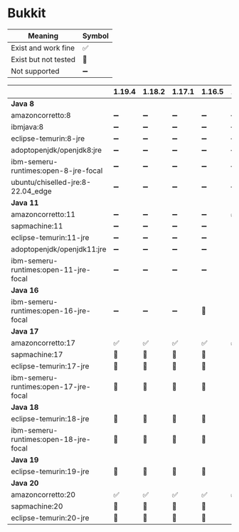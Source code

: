 # Bukkit

| Meaning              | Symbol              |
|----------------------|---------------------|
| Exist and work fine  | :white_check_mark:  |
| Exist but not tested | :large_blue_circle: |
| Not supported        | :heavy_minus_sign:  |

|                                       | 1.19.4              | 1.18.2              | 1.17.1              | 1.16.5              | 1.15.2              | 1.14.4              |
|---------------------------------------|---------------------|---------------------|---------------------|---------------------|---------------------|---------------------|
| **Java 8**                            |                     |                     |                     |                     |                     |                     |    
| amazoncorretto:8                      | :heavy_minus_sign:  | :heavy_minus_sign:  | :heavy_minus_sign:  | :heavy_minus_sign:  | :heavy_minus_sign:  | :heavy_minus_sign:  |
| ibmjava:8                             | :heavy_minus_sign:  | :heavy_minus_sign:  | :heavy_minus_sign:  | :heavy_minus_sign:  | :heavy_minus_sign:  | :heavy_minus_sign:  |
| eclipse-temurin:8-jre                 | :heavy_minus_sign:  | :heavy_minus_sign:  | :heavy_minus_sign:  | :heavy_minus_sign:  | :heavy_minus_sign:  | :heavy_minus_sign:  |    
| adoptopenjdk/openjdk8:jre             | :heavy_minus_sign:  | :heavy_minus_sign:  | :heavy_minus_sign:  | :heavy_minus_sign:  | :heavy_minus_sign:  | :heavy_minus_sign:  |    
| ibm-semeru-runtimes:open-8-jre-focal  | :heavy_minus_sign:  | :heavy_minus_sign:  | :heavy_minus_sign:  | :heavy_minus_sign:  | :heavy_minus_sign:  | :heavy_minus_sign:  |    
| ubuntu/chiselled-jre:8-22.04_edge     | :heavy_minus_sign:  | :heavy_minus_sign:  | :heavy_minus_sign:  | :heavy_minus_sign:  | :heavy_minus_sign:  | :heavy_minus_sign:  |    
| **Java 11**                           |                     |                     |                     |                     |                     |                     |    
| amazoncorretto:11                     | :heavy_minus_sign:  | :heavy_minus_sign:  | :heavy_minus_sign:  | :heavy_minus_sign:  | :white_check_mark:  | :white_check_mark:  |    
| sapmachine:11                         | :heavy_minus_sign:  | :heavy_minus_sign:  | :heavy_minus_sign:  | :heavy_minus_sign:  | :large_blue_circle: | :large_blue_circle: |    
| eclipse-temurin:11-jre                | :heavy_minus_sign:  | :heavy_minus_sign:  | :heavy_minus_sign:  | :heavy_minus_sign:  | :large_blue_circle: | :large_blue_circle: |    
| adoptopenjdk/openjdk11:jre            | :heavy_minus_sign:  | :heavy_minus_sign:  | :heavy_minus_sign:  | :heavy_minus_sign:  | :large_blue_circle: | :large_blue_circle: |    
| ibm-semeru-runtimes:open-11-jre-focal | :heavy_minus_sign:  | :heavy_minus_sign:  | :heavy_minus_sign:  | :heavy_minus_sign:  | :large_blue_circle: | :large_blue_circle: |    
| **Java 16**                           |                     |                     |                     |                     |                     |                     |    
| ibm-semeru-runtimes:open-16-jre-focal | :heavy_minus_sign:  | :heavy_minus_sign:  | :heavy_minus_sign:  | :large_blue_circle: | :large_blue_circle: | :large_blue_circle: |    
| **Java 17**                           |                     |                     |                     |                     |                     |                     |    
| amazoncorretto:17                     | :white_check_mark:  | :white_check_mark:  | :white_check_mark:  | :white_check_mark:  | :white_check_mark:  | :white_check_mark:  |    
| sapmachine:17                         | :large_blue_circle: | :large_blue_circle: | :large_blue_circle: | :large_blue_circle: | :large_blue_circle: | :large_blue_circle: |    
| eclipse-temurin:17-jre                | :large_blue_circle: | :large_blue_circle: | :large_blue_circle: | :large_blue_circle: | :large_blue_circle: | :large_blue_circle: |    
| ibm-semeru-runtimes:open-17-jre-focal | :large_blue_circle: | :large_blue_circle: | :large_blue_circle: | :large_blue_circle: | :large_blue_circle: | :large_blue_circle: |    
| **Java 18**                           |                     |                     |                     |                     |                     |                     |    
| eclipse-temurin:18-jre                | :large_blue_circle: | :large_blue_circle: | :large_blue_circle: | :large_blue_circle: | :large_blue_circle: | :large_blue_circle: |    
| ibm-semeru-runtimes:open-18-jre-focal | :large_blue_circle: | :large_blue_circle: | :large_blue_circle: | :large_blue_circle: | :large_blue_circle: | :large_blue_circle: |   
| **Java 19**                           |                     |                     |                     |                     |                     |                     |    
| eclipse-temurin:19-jre                | :large_blue_circle: | :large_blue_circle: | :large_blue_circle: | :large_blue_circle: | :large_blue_circle: | :large_blue_circle: |    
| **Java 20**                           |                     |                     |                     |                     |                     |                     |    
| amazoncorretto:20                     | :white_check_mark:  | :white_check_mark:  | :white_check_mark:  | :white_check_mark:  | :white_check_mark:  | :white_check_mark:  | 
| sapmachine:20                         | :large_blue_circle: | :large_blue_circle: | :large_blue_circle: | :large_blue_circle: | :large_blue_circle: | :large_blue_circle: | 
| eclipse-temurin:20-jre                | :large_blue_circle: | :large_blue_circle: | :large_blue_circle: | :large_blue_circle: | :large_blue_circle: | :large_blue_circle: | 
